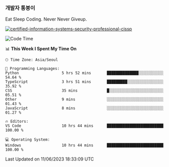 ### 개발자 통붕이
Eat Sleep Coding.
Never Never Giveup.

[![certified-information-systems-security-professional-cissp](https://user-images.githubusercontent.com/44606727/157613689-acd84ec6-5f8f-4e79-89d9-a8d51f033634.png)](https://www.credly.com/badges/f394a010-85a0-450b-9136-8043af01d71c/public_url)

<!--START_SECTION:waka-->
![Code Time](http://img.shields.io/badge/Code%20Time-1%2C568%20hrs%2053%20mins-blue)

📊 **This Week I Spent My Time On** 

```text
🕑︎ Time Zone: Asia/Seoul

💬 Programming Languages: 
Python                   5 hrs 52 mins       ██████████████░░░░░░░░░░░   54.64 % 
TypeScript               3 hrs 51 mins       █████████░░░░░░░░░░░░░░░░   35.92 % 
CSS                      35 mins             █░░░░░░░░░░░░░░░░░░░░░░░░   05.51 % 
Other                    9 mins              ░░░░░░░░░░░░░░░░░░░░░░░░░   01.43 % 
JavaScript               8 mins              ░░░░░░░░░░░░░░░░░░░░░░░░░   01.27 % 

🔥 Editors: 
VS Code                  10 hrs 44 mins      █████████████████████████   100.00 % 

💻 Operating System: 
Windows                  10 hrs 44 mins      █████████████████████████   100.00 % 
```


 Last Updated on 11/06/2023 18:33:09 UTC
<!--END_SECTION:waka-->
